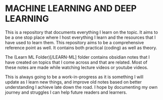 # MACHINE LEARNING AND DEEP LEARNING

This is a repository that documents everything I learn on the topic. It aims to be a one stop place where I host everything I learn and the resources that I have used to learn them. This repository aims to be a comprehensive reference point as well. It contains both practical (coding) as well as theory.

The (Learn ML Folder)[/LEARN-ML] folder contains obsidian notes that I have created on topics that I come across and that are related. Most of these notes are made while watching lecture videos or youtube videos.

This is always going to be a work-in-progress as it is something I will update as I learn new things, and improve old notes based on better understanding I achieve late down the road. I hope by documenting my own journey and struggles I can help future readers and learners.

